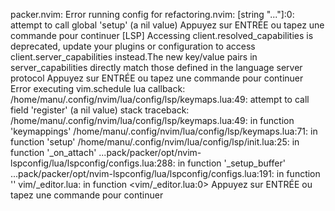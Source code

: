 packer.nvim: Error running config for refactoring.nvim: [string "..."]:0: attempt to call global 'setup' (a nil value)
Appuyez sur ENTRÉE ou tapez une commande pour continuer
[LSP] Accessing client.resolved_capabilities is deprecated, update your plugins or configuration to access client.server_capabilities instead.The new key/value pairs in server_capabilities directly match those defined in the language server protocol
Appuyez sur ENTRÉE ou tapez une commande pour continuer
Error executing vim.schedule lua callback: /home/manu/.config/nvim/lua/config/lsp/keymaps.lua:49: attempt to call field 'register' (a nil value)
stack traceback:
        /home/manu/.config/nvim/lua/config/lsp/keymaps.lua:49: in function 'keymappings'
        /home/manu/.config/nvim/lua/config/lsp/keymaps.lua:71: in function 'setup'
        /home/manu/.config/nvim/lua/config/lsp/init.lua:25: in function '_on_attach'
        ...pack/packer/opt/nvim-lspconfig/lua/lspconfig/configs.lua:288: in function '_setup_buffer'
        ...pack/packer/opt/nvim-lspconfig/lua/lspconfig/configs.lua:191: in function ''
        vim/_editor.lua: in function <vim/_editor.lua:0>
Appuyez sur ENTRÉE ou tapez une commande pour continuer

